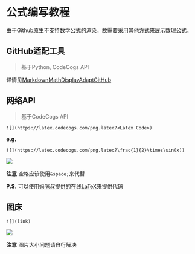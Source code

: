 # 公式编写教程

由于Github原生不支持数学公式的渲染，故需要采用其他方式来展示数理公式。

## GitHub适配工具
> 基于Python, CodeCogs API

详情见[MarkdownMathDisplayAdaptGitHub](https://github.com/scimenphy/MarkdownMathDisplayAdaptGitHub)

## 网络API

> 基于CodeCogs API

```
![](https://latex.codecogs.com/png.latex?<Latex Code>)
```

**e.g.**

```
![](https://latex.codecogs.com/png.latex?\frac{1}{2}\times\sin(x))
```

![](https://latex.codecogs.com/png.latex?\frac{1}{2}\times\sin(x))

**注意** 空格应该使用`&space;`来代替

**P.S.** 可以使用[妈咪叔提供的在线LaTeX](https://www.latexlive.com)来提供代码

## 图床

```
![](link)
```

![](https://github.com/scimenphy/HelloToYou/blob/master/assets/t0.png)

**注意** 图片大小问题请自行解决
